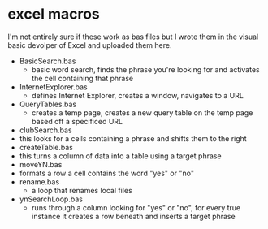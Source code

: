# excel macros

I'm not entirely sure if these work as bas files but I wrote them in the visual basic devolper of Excel and uploaded them here.

* BasicSearch.bas
  * basic word search, finds the phrase you're looking for and activates the cell containing that phrase
* InternetExplorer.bas
  * defines Internet Explorer, creates a window, navigates to a URL
* QueryTables.bas
  * creates a temp page, creates a new query table on the temp page based off a specificed URL
* clubSearch.bas
 * this looks for a cells containing a phrase and shifts them to the right
* createTable.bas
 * this turns a column of data  into a table using a target phrase
* moveYN.bas
 * formats a row a cell contains the word "yes" or "no"
* rename.bas
  * a loop that renames local files
* ynSearchLoop.bas
  * runs through a column looking for "yes" or "no", for every true instance it creates a row beneath and inserts a target phrase

